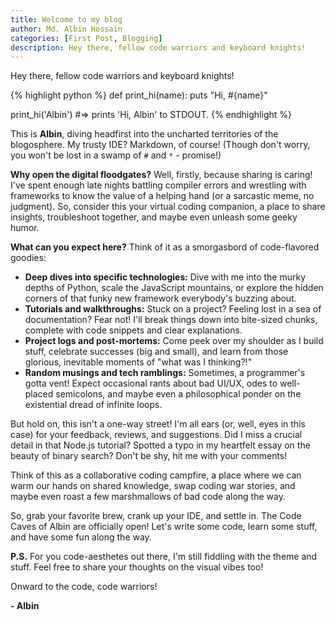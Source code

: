 ```yaml
---
title: Welcome to my blog
author: Md. Albin Hossain
categories: [First Post, Blogging]
description: Hey there, fellow code warriors and keyboard knights!
---
```


Hey there, fellow code warriors and keyboard knights! 

{% highlight python %}
def print_hi(name): 
    puts "Hi, #{name}"

print_hi('Albin') #=> prints 'Hi, Albin' to STDOUT.
{% endhighlight %}

This is **Albin**, diving headfirst into the uncharted territories of the blogosphere. My trusty IDE? Markdown, of course! (Though don't worry, you won't be lost in a swamp of `#` and `*` - promise!)

**Why open the digital floodgates?** Well, firstly, because sharing is caring! I've spent enough late nights battling compiler errors and wrestling with frameworks to know the value of a helping hand (or a sarcastic meme, no judgment). So, consider this your virtual coding companion, a place to share insights, troubleshoot together, and maybe even unleash some geeky humor.

**What can you expect here?** Think of it as a smorgasbord of code-flavored goodies:

* **Deep dives into specific technologies:** Dive with me into the murky depths of Python, scale the JavaScript mountains, or explore the hidden corners of that funky new framework everybody's buzzing about. 
* **Tutorials and walkthroughs:** Stuck on a project? Feeling lost in a sea of documentation? Fear not! I'll break things down into bite-sized chunks, complete with code snippets and clear explanations. 
* **Project logs and post-mortems:** Come peek over my shoulder as I build stuff, celebrate successes (big and small), and learn from those glorious, inevitable moments of "what was I thinking?!"
* **Random musings and tech ramblings:** Sometimes, a programmer's gotta vent! Expect occasional rants about bad UI/UX, odes to well-placed semicolons, and maybe even a philosophical ponder on the existential dread of infinite loops.

But hold on, this isn't a one-way street! I'm all ears (or, well, eyes in this case) for your feedback, reviews, and suggestions. Did I miss a crucial detail in that Node.js tutorial? Spotted a typo in my heartfelt essay on the beauty of binary search? Don't be shy, hit me with your comments! 

Think of this as a collaborative coding campfire, a place where we can warm our hands on shared knowledge, swap coding war stories, and maybe even roast a few marshmallows of bad code along the way. 

So, grab your favorite brew, crank up your IDE, and settle in. The Code Caves of Albin are officially open! Let's write some code, learn some stuff, and have some fun along the way. 

**P.S.** For you code-aesthetes out there, I'm still fiddling with the theme and stuff. Feel free to share your thoughts on the visual vibes too!

Onward to the code, code warriors! 

**- Albin**